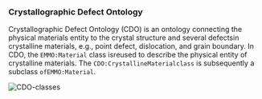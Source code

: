 ### Crystallographic Defect Ontology

Crystallographic Defect Ontology (CDO) is an ontology connecting the physical materials entity to the crystal structure and several defectsin crystalline materials, e.g., point defect, dislocation, and grain boundary. In CDO, the `EMMO:Material` class isreused to describe the physical entity of crystalline materials. The `CDO:CrystallineMaterialclass` is subsequently a subclass `ofEMMO:Material`.

![CDO-classes](https://user-images.githubusercontent.com/71790028/164012431-a0d3db3c-488b-481c-887b-75f0b44f1659.png)
